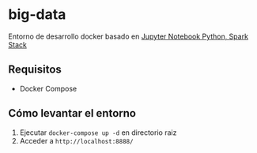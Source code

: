 # big-data

Entorno de desarrollo docker basado en [Jupyter Notebook Python, Spark Stack](https://github.com/jupyter/docker-stacks/tree/master/pyspark-notebook)

## Requisitos

* Docker Compose

## Cómo levantar el entorno

1. Ejecutar `docker-compose up -d` en directorio raiz
2. Acceder a `http://localhost:8888/`

